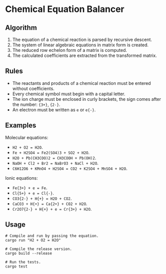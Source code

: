# Chemical Equation Balancer

## Algorithm

1. The equation of a chemical reaction is parsed by recursive descent.
2. The system of linear algebraic equations in matrix form is created.
3. The reduced row echelon form of a matrix is computed.
4. The calculated coefficients are extracted from the transformed matrix.

## Rules

* The reactants and products of a chemical reaction must be entered without coefficients.
* Every chemical symbol must begin with a capital letter.
* The ion charge must be enclosed in curly brackets, the sign comes after the number: `{3+}`, `{2-}`.
* An electron must be written as `e` or `e{-}`.

## Examples

Molecular equations:
* `H2 + O2 = H2O`.
* `Fe + H2SO4 = Fe2(SO4)3 + SO2 + H2O`.
* `H2O + Pb(CH3COO)2 = CH3COOH + Pb(OH)2`.
* `NaOH + Cl2 + Br2 = NaBrO3 + NaCl + H2O`.
* `C6H12O6 + KMnO4 + H2SO4 = CO2 + K2SO4 + MnSO4 + H2O`.

Ionic equations:
* `Fe{3+} + e = Fe`.
* `Cl{5+} + e = Cl{-}`.
* `CO3{2-} + H{+} = H2O + CO2`.
* `CaCO3 + H{+} = Ca{2+} + CO2 + H2O`.
* `Cr2O7{2-} + H{+} + e = Cr{3+} + H2O`.

## Usage

```shell script
# Compile and run by passing the equation.
cargo run "H2 + O2 = H2O"

# Compile the release version.
cargo build --release

# Run the tests.
cargo test
```
